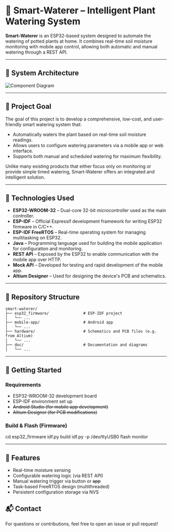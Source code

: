 # 🌱 Smart-Waterer – Intelligent Plant Watering System

**Smart-Waterer** is an ESP32-based system designed to automate the watering of potted plants at home. It combines real-time soil moisture monitoring with mobile app control, allowing both automatic and manual watering through a REST API.

---

## 📸 System Architecture

![Component Diagram](./doc/esp32-component-diagram.jpg)

---

## 🎯 Project Goal

The goal of this project is to develop a comprehensive, low-cost, and user-friendly smart watering system that:

- Automatically waters the plant based on real-time soil moisture readings.
- Allows users to configure watering parameters via a mobile app or web interface.
- Supports both manual and scheduled watering for maximum flexibility.

Unlike many existing products that either focus only on monitoring or provide simple timed watering, Smart-Waterer offers an integrated and intelligent solution.

---

## 🧩 Technologies Used

- **ESP32-WROOM-32** – Dual-core 32-bit microcontroller used as the main controller.
- **ESP-IDF** – Official Espressif development framework for writing ESP32 firmware in C/C++.
- **ESP-IDF FreeRTOS** – Real-time operating system for managing multitasking on ESP32.
- **Java** – Programming language used for building the mobile application for configuration and monitoring.
- **REST API** – Exposed by the ESP32 to enable communication with the mobile app over HTTP.
- **Mock API** – Developed for testing and rapid development of the mobile app.
- **Altium Designer** – Used for designing the device's PCB and schematics.

---

## 📁 Repository Structure

```plaintext
smart-waterer/
├── esp32_firmware/               # ESP-IDF project
│   └── ...
├── mobile-app/                   # Android app
│   └── ...
├── hardware/                     # Schematics and PCB files (e.g. from Altium)
│   └── ...
├── doc/                          # Documentation and diagrams
│   └── ...				
```

---

## 🚀 Getting Started

### Requirements

- ESP32-WROOM-32 development board
- ESP-IDF environment set up
- ~~Android Studio (for mobile app development)~~
- ~~Altium Designer (for PCB modifications)~~

### Build & Flash (Firmware)

cd esp32_firmware
idf.py build
idf.py -p /dev/ttyUSB0 flash monitor

---

## 📱 Features

- Real-time moisture sensing
- Configurable watering logic (via REST API)
- Manual watering trigger via button or ~~app~~
- Task-based FreeRTOS design (multithreaded)
- Persistent configuration storage via NVS

## 📬 Contact

For questions or contributions, feel free to open an issue or pull request!
